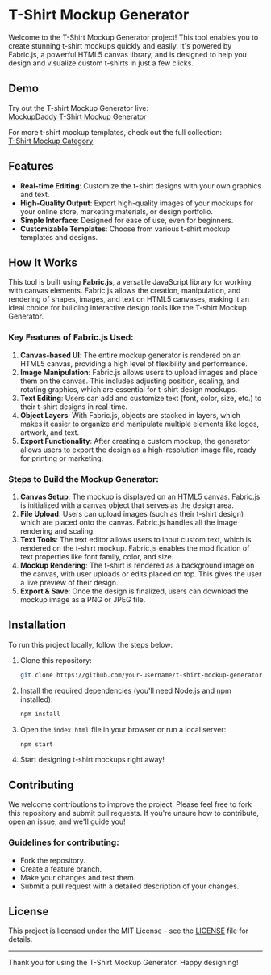 # T-Shirt Mockup Generator

Welcome to the T-Shirt Mockup Generator project! This tool enables you to create stunning t-shirt mockups quickly and easily. It's powered by Fabric.js, a powerful HTML5 canvas library, and is designed to help you design and visualize custom t-shirts in just a few clicks.

## Demo

Try out the T-shirt Mockup Generator live:  
[MockupDaddy T-Shirt Mockup Generator](http://mockupdaddy.com/)

For more t-shirt mockup templates, check out the full collection:  
[T-Shirt Mockup Category](https://www.mockupdaddy.com/t-shirt-mockup)

## Features

- **Real-time Editing**: Customize the t-shirt designs with your own graphics and text.
- **High-Quality Output**: Export high-quality images of your mockups for your online store, marketing materials, or design portfolio.
- **Simple Interface**: Designed for ease of use, even for beginners.
- **Customizable Templates**: Choose from various t-shirt mockup templates and designs.

## How It Works

This tool is built using **Fabric.js**, a versatile JavaScript library for working with canvas elements. Fabric.js allows the creation, manipulation, and rendering of shapes, images, and text on HTML5 canvases, making it an ideal choice for building interactive design tools like the T-shirt Mockup Generator.

### Key Features of Fabric.js Used:

1. **Canvas-based UI**: The entire mockup generator is rendered on an HTML5 canvas, providing a high level of flexibility and performance.
2. **Image Manipulation**: Fabric.js allows users to upload images and place them on the canvas. This includes adjusting position, scaling, and rotating graphics, which are essential for t-shirt design mockups.
3. **Text Editing**: Users can add and customize text (font, color, size, etc.) to their t-shirt designs in real-time.
4. **Object Layers**: With Fabric.js, objects are stacked in layers, which makes it easier to organize and manipulate multiple elements like logos, artwork, and text.
5. **Export Functionality**: After creating a custom mockup, the generator allows users to export the design as a high-resolution image file, ready for printing or marketing.

### Steps to Build the Mockup Generator:

1. **Canvas Setup**: The mockup is displayed on an HTML5 canvas. Fabric.js is initialized with a canvas object that serves as the design area.
2. **File Upload**: Users can upload images (such as their t-shirt design) which are placed onto the canvas. Fabric.js handles all the image rendering and scaling.
3. **Text Tools**: The text editor allows users to input custom text, which is rendered on the t-shirt mockup. Fabric.js enables the modification of text properties like font family, color, and size.
4. **Mockup Rendering**: The t-shirt is rendered as a background image on the canvas, with user uploads or edits placed on top. This gives the user a live preview of their design.
5. **Export & Save**: Once the design is finalized, users can download the mockup image as a PNG or JPEG file.

## Installation

To run this project locally, follow the steps below:

1. Clone this repository:
    ```bash
    git clone https://github.com/your-username/t-shirt-mockup-generator.git
    ```

2. Install the required dependencies (you'll need Node.js and npm installed):
    ```bash
    npm install
    ```

3. Open the `index.html` file in your browser or run a local server:
    ```bash
    npm start
    ```

4. Start designing t-shirt mockups right away!

## Contributing

We welcome contributions to improve the project. Please feel free to fork this repository and submit pull requests. If you're unsure how to contribute, open an issue, and we'll guide you!

### Guidelines for contributing:

- Fork the repository.
- Create a feature branch.
- Make your changes and test them.
- Submit a pull request with a detailed description of your changes.

## License

This project is licensed under the MIT License - see the [LICENSE](LICENSE) file for details.

---

Thank you for using the T-Shirt Mockup Generator. Happy designing!
